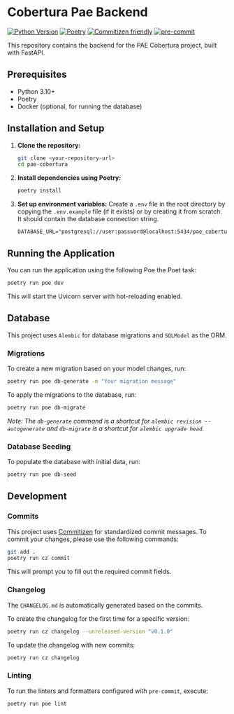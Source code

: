 # Cobertura Pae Backend

[![Python Version](https://img.shields.io/badge/python-3.10%2B-blue.svg)](https://www.python.org/downloads/)
[![Poetry](https://img.shields.io/endpoint?url=https://python-poetry.org/badge/v0.json)](https://python-poetry.org/)
[![Commitizen friendly](https://img.shields.io/badge/commitizen-friendly-brightgreen.svg)](http://commitizen.github.io/cz-cli/)
[![pre-commit](https://img.shields.io/badge/pre--commit-enabled-brightgreen?logo=pre-commit&logoColor=white)](https://github.com/pre-commit/pre-commit)

This repository contains the backend for the PAE Cobertura project, built with FastAPI.

## Prerequisites

- Python 3.10+
- Poetry
- Docker (optional, for running the database)

## Installation and Setup

1.  **Clone the repository:**
    ```bash
    git clone <your-repository-url>
    cd pae-cobertura
    ```

2.  **Install dependencies using Poetry:**
    ```bash
    poetry install
    ```

3.  **Set up environment variables:**
    Create a `.env` file in the root directory by copying the `.env.example` file (if it exists) or by creating it from scratch. It should contain the database connection string.
    ```
    DATABASE_URL="postgresql://user:password@localhost:5434/pae_cobertura"
    ```

## Running the Application

You can run the application using the following Poe the Poet task:

```bash
poetry run poe dev
```

This will start the Uvicorn server with hot-reloading enabled.

## Database

This project uses `Alembic` for database migrations and `SQLModel` as the ORM.

### Migrations

To create a new migration based on your model changes, run:

```bash
poetry run poe db-generate -m "Your migration message"
```

To apply the migrations to the database, run:

```bash
poetry run poe db-migrate
```
*Note: The `db-generate` command is a shortcut for `alembic revision --autogenerate` and `db-migrate` is a shortcut for `alembic upgrade head`.*

### Database Seeding

To populate the database with initial data, run:

```bash
poetry run poe db-seed
```

## Development

### Commits

This project uses [Commitizen](http://commitizen.github.io/cz-cli/) for standardized commit messages. To commit your changes, please use the following commands:

```bash
git add .
poetry run cz commit
```

This will prompt you to fill out the required commit fields.

### Changelog

The `CHANGELOG.md` is automatically generated based on the commits.

To create the changelog for the first time for a specific version:
```bash
poetry run cz changelog --unreleased-version "v0.1.0"
```

To update the changelog with new commits:
```bash
poetry run cz changelog
```

### Linting

To run the linters and formatters configured with `pre-commit`, execute:

```bash
poetry run poe lint
```
